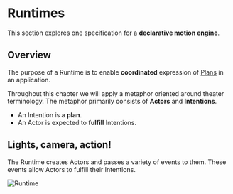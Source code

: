 # Runtimes

This section explores one specification for a **declarative motion engine**.

## Overview

The purpose of a Runtime is to enable **coordinated** expression of [Plans](patterns/plan-fulfillment.md) in an application.

Throughout this chapter we will apply a metaphor oriented around theater terminology. The metaphor primarily consists of **Actors** and **Intentions**.

- An Intention is a **plan**.
- An Actor is expected to **fulfill** Intentions.

## Lights, camera, action!

The Runtime creates Actors and passes a variety of events to them. These events allow Actors to fulfill their Intentions.

![Runtime](../_assets/RuntimeDiagram.png)  
